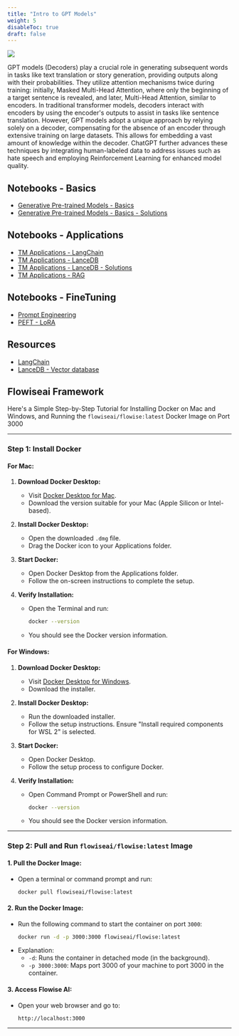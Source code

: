 ```yaml
---
title: "Intro to GPT Models"
weight: 5
disableToc: true
draft: false
---
```


![](http://jalammar.github.io/images/gpt2/gpt2-sizes-hyperparameters-3.png)

GPT models (Decoders) play a crucial role in generating subsequent words in tasks like text translation or story generation, providing outputs along with their probabilities. They utilize attention mechanisms twice during training: initially, Masked Multi-Head Attention, where only the beginning of a target sentence is revealed, and later, Multi-Head Attention, similar to encoders. In traditional transformer models, decoders interact with encoders by using the encoder's outputs to assist in tasks like sentence translation. However, GPT models adopt a unique approach by relying solely on a decoder, compensating for the absence of an encoder through extensive training on large datasets. This allows for embedding a vast amount of knowledge within the decoder. ChatGPT further advances these techniques by integrating human-labeled data to address issues such as hate speech and employing Reinforcement Learning for enhanced model quality.

## Notebooks - Basics

* [Generative Pre-trained Models - Basics](https://colab.research.google.com/github/aaubs/ds-master/blob/main/notebooks/M3_3_NLG_4.ipynb)
* [Generative Pre-trained Models - Basics - Solutions](https://colab.research.google.com/github/aaubs/ds-master/blob/main/notebooks/M3_3_NLG_4_Solutions.ipynb)

## Notebooks - Applications

* [TM Applications - LangChain](https://colab.research.google.com/github/aaubs/ds-master/blob/main/notebooks/M3_3_Into_LangChain_v1.ipynb)
* [TM Applications - LanceDB](https://colab.research.google.com/github/aaubs/ds-master/blob/main/notebooks/M3_3_LanceDB_v2.ipynb)
* [TM Applications - LanceDB - Solutions](https://colab.research.google.com/github/aaubs/ds-master/blob/main/notebooks/M3_3_LanceDB_v2_Solutions.ipynb)
* [TM Applications - RAG](https://colab.research.google.com/github/aaubs/ds-master/blob/main/notebooks/M3_3_NLG_3_RAG_Mistral_v2.ipynb)

## Notebooks - FineTuning

* [Prompt Engineering](https://colab.research.google.com/github/aaubs/ds-master/blob/main/notebooks/M3_3_NLG_prompt_engineering_v2.ipynb)
* [PEFT - LoRA](https://colab.research.google.com/github/aaubs/ds-master/blob/main/notebooks/M3_3_Finetune_opt_bnb_peft.ipynb)


## Resources

- [LangChain](https://python.langchain.com/docs/get_started/quickstart)
- [LanceDB - Vector database](https://lancedb.github.io/lancedb/)


## Flowiseai Framework

Here's a Simple Step-by-Step Tutorial for Installing Docker on Mac and Windows, and Running the `flowiseai/flowise:latest` Docker Image on Port 3000

---

### **Step 1: Install Docker**

#### **For Mac:**
1. **Download Docker Desktop:**
   - Visit [Docker Desktop for Mac](https://www.docker.com/products/docker-desktop/).
   - Download the version suitable for your Mac (Apple Silicon or Intel-based).

2. **Install Docker Desktop:**
   - Open the downloaded `.dmg` file.
   - Drag the Docker icon to your Applications folder.

3. **Start Docker:**
   - Open Docker Desktop from the Applications folder.
   - Follow the on-screen instructions to complete the setup.

4. **Verify Installation:**
   - Open the Terminal and run:
     ```bash
     docker --version
     ```
   - You should see the Docker version information.

#### **For Windows:**
1. **Download Docker Desktop:**
   - Visit [Docker Desktop for Windows](https://www.docker.com/products/docker-desktop/).
   - Download the installer.

2. **Install Docker Desktop:**
   - Run the downloaded installer.
   - Follow the setup instructions. Ensure "Install required components for WSL 2" is selected.

3. **Start Docker:**
   - Open Docker Desktop.
   - Follow the setup process to configure Docker.

4. **Verify Installation:**
   - Open Command Prompt or PowerShell and run:
     ```bash
     docker --version
     ```
   - You should see the Docker version information.

---

### **Step 2: Pull and Run `flowiseai/flowise:latest` Image**

#### **1. Pull the Docker Image:**
   - Open a terminal or command prompt and run:
     ```bash
     docker pull flowiseai/flowise:latest
     ```

#### **2. Run the Docker Image:**
   - Run the following command to start the container on port `3000`:
     ```bash
     docker run -d -p 3000:3000 flowiseai/flowise:latest
     ```
   - Explanation:
     - `-d`: Runs the container in detached mode (in the background).
     - `-p 3000:3000`: Maps port 3000 of your machine to port 3000 in the container.

#### **3. Access Flowise AI:**
   - Open your web browser and go to:
     ```
     http://localhost:3000
     ```

---

